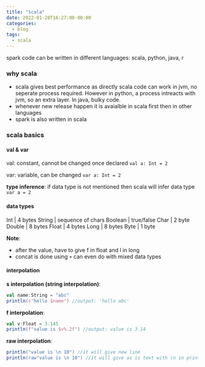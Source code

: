 ```yaml
---
title: "scala"
date: 2022-01-28T16:27:00-00:00
categories:
  - blog
tags:
  - scala
---
```


spark code can be written in different languages: scala, python, java, r

### why scala

* scala gives best performance as directly scala code can work in jvm, no seperate process required. However in python, a process intreacts with jvm, so an extra layer. In java, bulky code.
* whenever new release happen it is avaialble in scala first then in other languages
* spark is also written in scala


### scala basics

#### val & var

val: constant, cannot be changed once declared
`val a: Int = 2`

var: variable, can be changed
`var a: Int = 2`

**type inference**: if data type is not mentioned then scala will infer data type
`var a = 2`

#### data types

Int     | 4 bytes
String  | sequence of chars
Boolean | true/false
Char    | 2 byte
Double  | 8 bytes
Float   | 4 bytes
Long    | 8 bytes
Byte    | 1 byte

**Note**: 
* after the value, have to give f in float and l in long
* concat is done using `+` can even do with mixed data types


#### interpolation

**s interpolation (string interpolation)**:

```scala
val name:String = "abc"
println(s"hello $name") //output: 'hello abc'
```

**f interpolation**:

```scala
val v:Float = 3.145
println(f"value is $v%.2f") //output: value is 3.14
```

**raw interpolation**:

```scala
println("value is \n 10") //it will give new line
println(raw"value is \n 10") //it will give as is text with \n in print
```

<!---
### collections

Array
val a = Array(1,2,3,4)
println(a.mkString(","))

for (i <- a) println(i)

start from index 0
array is muttable
searching on index is fast
adding new element is inefficient
it is val but still array can be changed if we try to assign new Array then it will not allow

List
val b = List(1,2,3,4)
println(b.head) //it will give 1
println(b.tail) //it will give everything other then head, List(2,3,4) 
for (i <- b) println(i)

b.reverse

holds element in singly linked list, searching is not effecient but adding a new element at start of list is effecient.
ex: 
10 :: b will add 10 in start of list


Tuple
val c = ("abc",1000,true)
println(c._1) // this will retrun the first element

can treat like record in table
can have diff data type
it start with index 1
if tuple has only 2 element then it can treated as key value pair

Range
val r = 1 to 10 // this gives including 10 we can also use until to exculde the last vaule
for (i <- r) println(i)

Set
hold only distinct vaules
order is not maintained
val s = Set(1,1,2,2,2,3,4) // it will save only distinct values un ordered
min, max, sum like functions can be used on it


Note: only array is muttable others are immuttable in collections
Array, List, Tuple order is maintained

Map
val m = Map(1 -> "abc", 2 -> "def")
m.get(2)

collection of key value pair
with key can search vaule
hold unique key only if repeating the latest one will be used


scala
its hybrib (oops + functional)

why scala

functional
scripting way, concise code

ways to write code:
REPL: do directly in scala terminal, to view result intractively
IDE: clispase, vs code etc.

functional:
supports pure functions and immutable values
natural fit for library design and data crunching thats why spark libraries are written in scala

function: relates input to output like maths sqrt

### pure function

input determines output: ex: dollar to rs conversion func accespts only dollar then it has to be depndent on some conversion if not passed then its impue func
function does not change input vaule: ex: input to func if changed in the function then impure
no side effects: ex: if println used in func then impure, need to check more on it

if all three properties satisfy then func is pure

easy way to check if func is pure:
referential transparency- if replacing the func with vaule do not impact result. ex: sqrt(4) where called can be replaced with 2

### first class function
a.
whatever we can do with values in traditional languages, same should be able to do with func, treat function like values.
ex: val a: Int = 1

def sample(i: Int): Int = {
  i * 2
}

val a = sample(_)

a(5) // this should return 10

b.
should be able to pass func as param to func
def func(i: Int): Int = { i * 3 }

def func2(i: Int, f:Int => Int) = {
  f(i)
}

c.
return func from func
def func = {
  x: Int => x*x
}

Note: by default all func are first class in scala

### higher order func
func which either takes func as input param or returns another func as output

ex: map function

map: if n input rows then we get n output rows
ex- 
var a = 1 to 10

def sample(i: Int): {i * 2}

a.map(sample) # this will double all the rows

### anonymous func
without name func
ex-

same previous example can be done by
var a = 1 to 10
a.map(x => x * 2)
// similar to lambda in python
mostly used with higher order func as shown in ex map

### immutability
val is prffered over var because of immutability

### loop vs recursion vs tail recursion
find factorial using loop:
def factorial(i: Int): Int = {
  var result: Int = 1
  for(i <- 1 to i)
  {
    result = result * 1
  }
}
here we are mutating result and i, in scala val are preffered over var

find factorial using recursion:
def factorial(i: Int): Int = {
  if (i == 1) 1
  else i * factorial(input - 1)
}

this solves problem for mutating but it takes memory to capture all entries until terminating condition reached. for large calculation it might go for out of memory

find factorial using tail recursion:
def factorial(i: Int, result: Int): Int = {
  if (i == 1) result
  else factorial(input - 1, result*input)
}

in this only the last statment is hold in memory as required data is only in last statement.

### statement vs expression
each line of code is statement
expression is line of code that returns something
In scala we only have expression no statements, so every line of code returns something

### closure

in functional programming a func can returna func
in oops we can return an object

object has data elements like variables and functions in it, so in functional we have only function, how to get data elements.
thanks where we use closure, in function it can have local variable which will be used thats called closure?


### Type system

Any

AnyVal:

Byte
Short
Int
Long
Float
Double

Unit: example println return this
Boolean
Char

AnyRef

List
Seq
Tuple

String


Null: is valid for only AnyRef
Nothing: 


### operator

there is no operator in scala only methods

1 + 2

here + is method, it is short of a.+(b) can be done as a + b
we can see all methods available by a.tab


### placeholder syntax

val a = 1 to 100
a.map((x:Int) => x * 2)

here always we have one input param then we can remove it and replace with placeholder syntax

a.map(_ * 2)

### partially applied functions
this is an act of creating brand new functins by fixing one or more parameters ina func

ex:
def func1(x: Double, y: Double) = {x/y}
func1(10,3)
val inverse = func1(1, _: Double)
inverse(10)


ex:
def sum(x: Int, y: Int, f: Int => Int) = {
  f(x) + f(y)
}

sum(2,3,x=>x*x)
sum(2,3,x=>x*x*x)

val sum_of_squares = sum(_:Int, _Int, x=>x*x)
sum_of_sqaues(2,2)

### function currying
syntactic sugar, similar to partially applied function

def sum(f:Int => Int)(x:Int, y:Int) = {
  f(x) + f(y)
}

val sum_of_sqaues = sum(x=>x*x)_
sum(2,2)
--->
